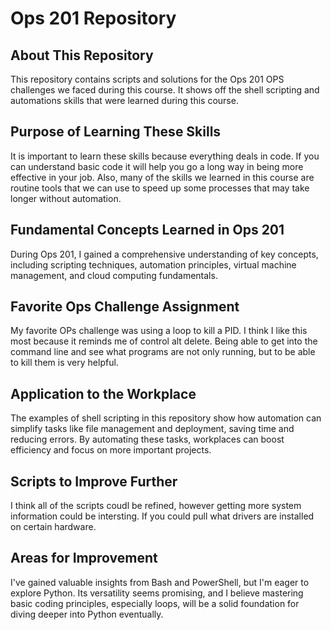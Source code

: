 # Ops 201 Repository

## About This Repository

This repository contains scripts and solutions for the Ops 201 OPS challenges we faced during this course. It shows off the shell scripting and automations skills that were learned during this course. 

## Purpose of Learning These Skills

It is important to learn these skills because everything deals in code. If you can understand basic code it will help you go a long way in being more effective in your job. Also, many of the skills we learned in this course are routine tools that we can use to speed up some processes that may take longer without automation. 

## Fundamental Concepts Learned in Ops 201

During Ops 201, I gained a comprehensive understanding of key concepts, including scripting techniques, automation principles, virtual machine management, and cloud computing fundamentals.

## Favorite Ops Challenge Assignment

My favorite OPs challenge was using a loop to kill a PID. I think I like this most because it reminds me of control alt delete. Being able to get into the command line and see what programs are not only running, but to be able to kill them is very helpful. 

## Application to the Workplace

The examples of shell scripting in this repository show how automation can simplify tasks like file management and deployment, saving time and reducing errors. By automating these tasks, workplaces can boost efficiency and focus on more important projects.

## Scripts to Improve Further

I think all of the scripts coudl be refined, however getting more system information could be intersting. If you could pull what drivers are installed on certain hardware. 

## Areas for Improvement

I've gained valuable insights from Bash and PowerShell, but I'm eager to explore Python. Its versatility seems promising, and I believe mastering basic coding principles, especially loops, will be a solid foundation for diving deeper into Python eventually. 



